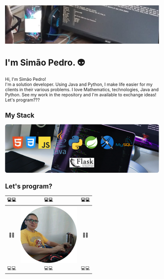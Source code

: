 ![Simão Pedro Mendes Gabriel](/img/img-background.jpg)

# I'm Simão Pedro. :alien:

<p>
  Hi, I'm Simão Pedro!<br>
  I'm a solution developer. Using Java and Python, I make life easier for my clients in their various problems.
  I love Mathematics, technologies, Java and Python. See my work in the repository and I'm available to exchange ideas!<br>
  Let's program???
</p>

## My Stack

![My Tools](/img/img-my-stack.png)

## Let's program?

|    :computer::computer:    |             :computer::computer:             |    :computer::computer:    |
| :------------------------: | :------------------------------------------: | :------------------------: |
| :floppy_disk::floppy_disk: | ![Let is program](/img/img-simao-avatar.png) | :floppy_disk::floppy_disk: |
|    :computer::computer:    |             :computer::computer:             |    :computer::computer:    |
